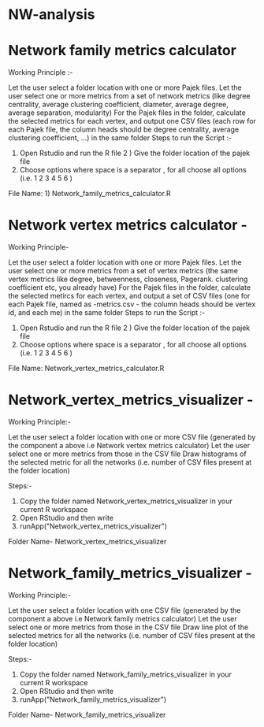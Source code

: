 # NW-analysis

# Network family metrics calculator

Working Principle :-

Let the user select a folder location with one or more Pajek files.
Let the user select one or more metrics from a set of network metrics (like degree centrality, average clustering coefficient, diameter, average degree, average separation, modularity)
For the Pajek files in the folder, calculate the selected metrics for each vertex, and output one CSV files (each row for each Pajek file, the column heads should be degree centrality, average clustering coefficient, ...)
in the same folder
Steps to run the Script :-

1) Open Rstudio and run the R file
2 ) Give the folder location of the pajek file
3) Choose options where space is a separator , for all choose all options (i.e. 1 2 3 4 5 6 )

File Name: 1) Network_family_metrics_calculator.R


# Network vertex metrics calculator -

Working Principle-

Let the user select a folder location with one or more Pajek files.
Let the user select one or more metrics from a set of vertex metrics (the same vertex metrics like degree, betweenness, closeness, Pagerank. clustering coefficient etc, you already have)
For the Pajek files in the folder, calculate the selected metircs for each vertex, and output a set of CSV files (one for each Pajek file, named as -metrics.csv - the column heads should be vertex id, and each me) in the same folder
Steps to run the Script :-

1) Open Rstudio and run the R file
2 ) Give the folder location of the pajek file
3) Choose options where space is a separator , for all choose all options (i.e. 1 2 3 4 5 6 )

File Name:  Network_vertex_metrics_calculator.R


# Network_vertex_metrics_visualizer - 

Working Principle:-

Let the user select a folder location with one or more CSV file (generated by the component a above i.e Network vertex metrics calculator)
Let the user select one or more metrics from those in the CSV file
Draw histograms of the selected metric for all the networks (i.e. number of CSV files present at the folder location)

Steps:-
1) Copy the folder named Network_vertex_metrics_visualizer in your current R workspace
2) Open RStudio and then write
3) runApp("Network_vertex_metrics_visualizer")

Folder Name- Network_vertex_metrics_visualizer


# Network_family_metrics_visualizer -

Working Principle:-

Let the user select a folder location with one CSV file (generated by the component a above i.e Network family metrics calculator)
Let the user select one or more metrics from those in the CSV file
Draw line plot of the selected metrics for all the networks (i.e. number of CSV files present at the folder location)

Steps:-
1) Copy the folder named Network_family_metrics_visualizer in your current R workspace
2) Open RStudio and then write
3) runApp("Network_family_metrics_visualizer")

Folder Name- Network_family_metrics_visualizer

